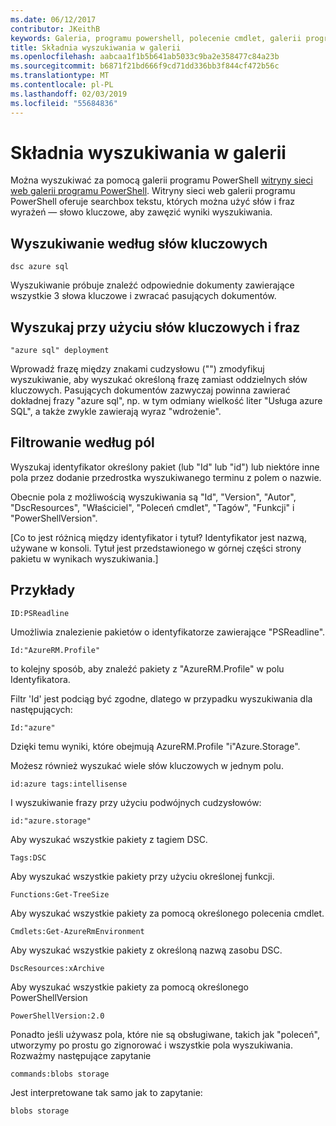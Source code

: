 ```yaml
---
ms.date: 06/12/2017
contributor: JKeithB
keywords: Galeria, programu powershell, polecenie cmdlet, galerii programu PowerShell
title: Składnia wyszukiwania w galerii
ms.openlocfilehash: aabcaa1f1b5b641ab5033c9ba2e358477c84a23b
ms.sourcegitcommit: b6871f21bd666f9cd71dd336bb3f844cf472b56c
ms.translationtype: MT
ms.contentlocale: pl-PL
ms.lasthandoff: 02/03/2019
ms.locfileid: "55684836"
---
```

# <a name="gallery-search-syntax"></a>Składnia wyszukiwania w galerii

Można wyszukiwać za pomocą galerii programu PowerShell [witryny sieci web galerii programu PowerShell](https://www.powershellgallery.com/).
Witryny sieci web galerii programu PowerShell oferuje searchbox tekstu, których można użyć słów i fraz wyrażeń — słowo kluczowe, aby zawęzić wyniki wyszukiwania.

## <a name="search-by-keywords"></a>Wyszukiwanie według słów kluczowych

    dsc azure sql

Wyszukiwanie próbuje znaleźć odpowiednie dokumenty zawierające wszystkie 3 słowa kluczowe i zwracać pasujących dokumentów.

## <a name="search-using-phrases-and-keywords"></a>Wyszukaj przy użyciu słów kluczowych i fraz

    "azure sql" deployment

Wprowadź frazę między znakami cudzysłowu ("") zmodyfikuj wyszukiwanie, aby wyszukać określoną frazę zamiast oddzielnych słów kluczowych.
Pasujących dokumentów zazwyczaj powinna zawierać dokładnej frazy "azure sql", np. w tym odmiany wielkość liter "Usługa azure SQL", a także zwykle zawierają wyraz "wdrożenie".

## <a name="filtering-on-fields"></a>Filtrowanie według pól

Wyszukaj identyfikator określony pakiet (lub "Id" lub "id") lub niektóre inne pola przez dodanie przedrostka wyszukiwanego terminu z polem o nazwie.

Obecnie pola z możliwością wyszukiwania są "Id", "Version", "Autor", "DscResources", "Właściciel", "Poleceń cmdlet", "Tagów", "Funkcji" i "PowerShellVersion".

[Co to jest różnicą między identyfikator i tytuł? Identyfikator jest nazwą, używane w konsoli. Tytuł jest przedstawionego w górnej części strony pakietu w wynikach wyszukiwania.]

## <a name="examples"></a>Przykłady

    ID:PSReadline
    
Umożliwia znalezienie pakietów o identyfikatorze zawierające "PSReadline".

    Id:"AzureRM.Profile"

to kolejny sposób, aby znaleźć pakiety z "AzureRM.Profile" w polu Identyfikatora.

Filtr 'Id' jest podciąg być zgodne, dlatego w przypadku wyszukiwania dla następujących:

    Id:"azure"

Dzięki temu wyniki, które obejmują AzureRM.Profile "i"Azure.Storage".

Możesz również wyszukać wiele słów kluczowych w jednym polu. 

    id:azure tags:intellisense

I wyszukiwanie frazy przy użyciu podwójnych cudzysłowów:

    id:"azure.storage"

Aby wyszukać wszystkie pakiety z tagiem DSC.

    Tags:DSC

Aby wyszukać wszystkie pakiety przy użyciu określonej funkcji.

    Functions:Get-TreeSize

Aby wyszukać wszystkie pakiety za pomocą określonego polecenia cmdlet.

    Cmdlets:Get-AzureRmEnvironment

Aby wyszukać wszystkie pakiety z określoną nazwą zasobu DSC.

    DscResources:xArchive

Aby wyszukać wszystkie pakiety za pomocą określonego PowerShellVersion

    PowerShellVersion:2.0

Ponadto jeśli używasz pola, które nie są obsługiwane, takich jak "poleceń", utworzymy po prostu go zignorować i wszystkie pola wyszukiwania. Rozważmy następujące zapytanie

    commands:blobs storage

Jest interpretowane tak samo jak to zapytanie:

    blobs storage
